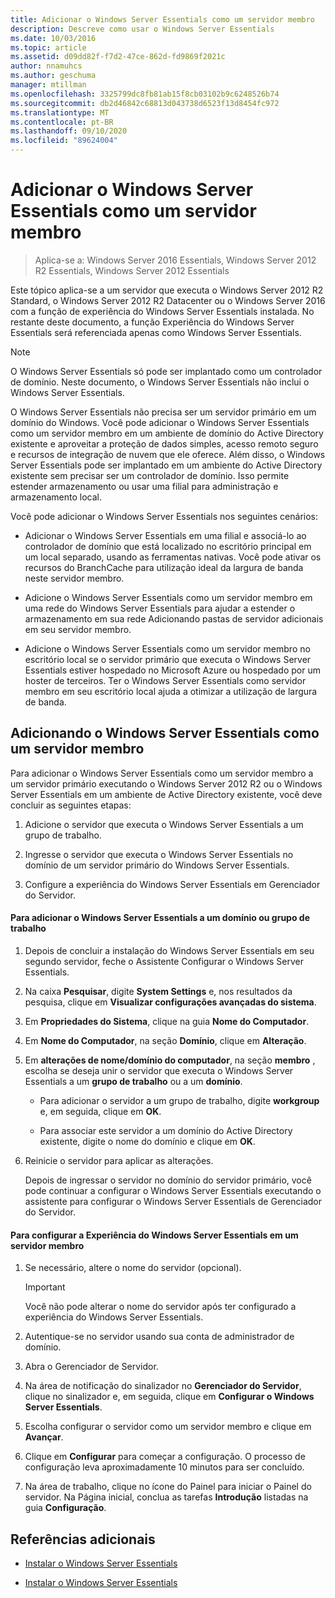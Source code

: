 ```yaml
---
title: Adicionar o Windows Server Essentials como um servidor membro
description: Descreve como usar o Windows Server Essentials
ms.date: 10/03/2016
ms.topic: article
ms.assetid: d09dd82f-f7d2-47ce-862d-fd9869f2021c
author: nnamuhcs
ms.author: geschuma
manager: mtillman
ms.openlocfilehash: 3325799dc8fb81ab15f8cb03102b9c6248526b74
ms.sourcegitcommit: db2d46842c68813d043738d6523f13d8454fc972
ms.translationtype: MT
ms.contentlocale: pt-BR
ms.lasthandoff: 09/10/2020
ms.locfileid: "89624004"
---
```

# <a name="add-windows-server-essentials-as-a-member-server"></a>Adicionar o Windows Server Essentials como um servidor membro

>Aplica-se a: Windows Server 2016 Essentials, Windows Server 2012 R2 Essentials, Windows Server 2012 Essentials

Este tópico aplica-se a um servidor que executa o Windows Server 2012 R2 Standard, o Windows Server 2012 R2 Datacenter ou o Windows Server 2016 com a função de experiência do Windows Server Essentials instalada. No restante deste documento, a função Experiência do Windows Server Essentials será referenciada apenas como Windows Server Essentials.

> [!NOTE]
>   O Windows Server Essentials só pode ser implantado como um controlador de domínio. Neste documento, o Windows Server Essentials não inclui o Windows Server Essentials.

 O Windows Server Essentials não precisa ser um servidor primário em um domínio do Windows. Você pode adicionar o Windows Server Essentials como um servidor membro em um ambiente de domínio do Active Directory existente e aproveitar a proteção de dados simples, acesso remoto seguro e recursos de integração de nuvem que ele oferece. Além disso, o Windows Server Essentials pode ser implantado em um ambiente do Active Directory existente sem precisar ser um controlador de domínio. Isso permite estender armazenamento ou usar uma filial para administração e armazenamento local.

 Você pode adicionar o Windows Server Essentials nos seguintes cenários:

-   Adicionar o Windows Server Essentials em uma filial e associá-lo ao controlador de domínio que está localizado no escritório principal em um local separado, usando as ferramentas nativas. Você pode ativar os recursos do BranchCache para utilização ideal da largura de banda neste servidor membro.

-   Adicione o Windows Server Essentials como um servidor membro em uma rede do Windows Server Essentials para ajudar a estender o armazenamento em sua rede Adicionando pastas de servidor adicionais em seu servidor membro.

-   Adicione o Windows Server Essentials como um servidor membro no escritório local se o servidor primário que executa o Windows Server Essentials estiver hospedado no Microsoft Azure ou hospedado por um hoster de terceiros. Ter o Windows Server Essentials como servidor membro em seu escritório local ajuda a otimizar a utilização de largura de banda.

## <a name="adding-windows-server-essentials-as-a-member-server"></a>Adicionando o Windows Server Essentials como um servidor membro
 Para adicionar o Windows Server Essentials como um servidor membro a um servidor primário executando o Windows Server 2012 R2 ou o Windows Server Essentials em um ambiente de Active Directory existente, você deve concluir as seguintes etapas:

1.  Adicione o servidor que executa o Windows Server Essentials a um grupo de trabalho.

2.  Ingresse o servidor que executa o Windows Server Essentials no domínio de um servidor primário do Windows Server Essentials.

3.  Configure a experiência do Windows Server Essentials em Gerenciador do Servidor.

#### <a name="to-join-windows-server-essentials-to-a-workgroup-or-domain"></a>Para adicionar o Windows Server Essentials a um domínio ou grupo de trabalho

1. Depois de concluir a instalação do Windows Server Essentials em seu segundo servidor, feche o Assistente Configurar o Windows Server Essentials.

2. Na caixa **Pesquisar**, digite **System Settings** e, nos resultados da pesquisa, clique em **Visualizar configurações avançadas do sistema**.

3. Em **Propriedades do Sistema**, clique na guia **Nome do Computador**.

4. Em **Nome do Computador**, na seção **Domínio**, clique em **Alteração**.

5. Em **alterações de nome/domínio do computador**, na seção **membro** , escolha se deseja unir o servidor que executa o Windows Server Essentials a um **grupo de trabalho** ou a um **domínio**.

   -   Para adicionar o servidor a um grupo de trabalho, digite **workgroup** e, em seguida, clique em **OK**.

   -   Para associar este servidor a um domínio do Active Directory existente, digite o nome do domínio e clique em **OK**.

6. Reinicie o servidor para aplicar as alterações.

   Depois de ingressar o servidor no domínio do servidor primário, você pode continuar a configurar o Windows Server Essentials executando o assistente para configurar o Windows Server Essentials de Gerenciador do Servidor.

#### <a name="to-configure-windows-server-essentials-experience-on-a-member-server"></a>Para configurar a Experiência do Windows Server Essentials em um servidor membro

1.  Se necessário, altere o nome do servidor (opcional).

    > [!IMPORTANT]
    >  Você não pode alterar o nome do servidor após ter configurado a experiência do Windows Server Essentials.

2.  Autentique-se no servidor usando sua conta de administrador de domínio.

3.  Abra o Gerenciador de Servidor.

4.  Na área de notificação do sinalizador no **Gerenciador do Servidor**, clique no sinalizador e, em seguida, clique em **Configurar o Windows Server Essentials**.

5.  Escolha configurar o servidor como um servidor membro e clique em **Avançar**.

6.  Clique em **Configurar** para começar a configuração. O processo de configuração leva aproximadamente 10 minutos para ser concluído.

7.  Na área de trabalho, clique no ícone do Painel para iniciar o Painel do servidor. Na Página inicial, conclua as tarefas **Introdução** listadas na guia **Configuração**.

## <a name="additional-references"></a>Referências adicionais


-   [Instalar o Windows Server Essentials](Install-Windows-Server-Essentials.md)

-   [Instalar o Windows Server Essentials](../install/Install-Windows-Server-Essentials.md)

